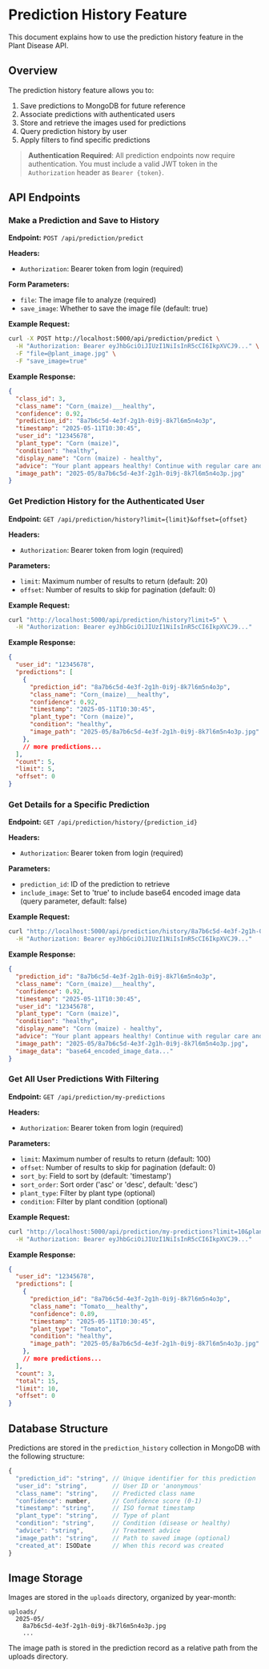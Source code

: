 # Prediction History Feature

This document explains how to use the prediction history feature in the Plant Disease API.

## Overview

The prediction history feature allows you to:

1. Save predictions to MongoDB for future reference
2. Associate predictions with authenticated users
3. Store and retrieve the images used for predictions
4. Query prediction history by user
5. Apply filters to find specific predictions

> **Authentication Required**: All prediction endpoints now require authentication. You must include a valid JWT token in the `Authorization` header as `Bearer {token}`.

## API Endpoints

### Make a Prediction and Save to History

**Endpoint:** `POST /api/prediction/predict`

**Headers:**
- `Authorization`: Bearer token from login (required)

**Form Parameters:**
- `file`: The image file to analyze (required)
- `save_image`: Whether to save the image file (default: true)

**Example Request:**
```bash
curl -X POST http://localhost:5000/api/prediction/predict \
  -H "Authorization: Bearer eyJhbGciOiJIUzI1NiIsInR5cCI6IkpXVCJ9..." \
  -F "file=@plant_image.jpg" \
  -F "save_image=true"
```

**Example Response:**
```json
{
  "class_id": 3,
  "class_name": "Corn_(maize)___healthy",
  "confidence": 0.92,
  "prediction_id": "8a7b6c5d-4e3f-2g1h-0i9j-8k7l6m5n4o3p",
  "timestamp": "2025-05-11T10:30:45",
  "user_id": "12345678",
  "plant_type": "Corn (maize)",
  "condition": "healthy",
  "display_name": "Corn (maize) - healthy",
  "advice": "Your plant appears healthy! Continue with regular care and monitoring.",
  "image_path": "2025-05/8a7b6c5d-4e3f-2g1h-0i9j-8k7l6m5n4o3p.jpg"
}
```

### Get Prediction History for the Authenticated User

**Endpoint:** `GET /api/prediction/history?limit={limit}&offset={offset}`

**Headers:**
- `Authorization`: Bearer token from login (required)

**Parameters:**
- `limit`: Maximum number of results to return (default: 20)
- `offset`: Number of results to skip for pagination (default: 0)

**Example Request:**
```bash
curl "http://localhost:5000/api/prediction/history?limit=5" \
  -H "Authorization: Bearer eyJhbGciOiJIUzI1NiIsInR5cCI6IkpXVCJ9..."
```

**Example Response:**
```json
{
  "user_id": "12345678",
  "predictions": [
    {
      "prediction_id": "8a7b6c5d-4e3f-2g1h-0i9j-8k7l6m5n4o3p",
      "class_name": "Corn_(maize)___healthy",
      "confidence": 0.92,
      "timestamp": "2025-05-11T10:30:45",
      "plant_type": "Corn (maize)",
      "condition": "healthy",
      "image_path": "2025-05/8a7b6c5d-4e3f-2g1h-0i9j-8k7l6m5n4o3p.jpg"
    },
    // more predictions...
  ],
  "count": 5,
  "limit": 5,
  "offset": 0
}
```

### Get Details for a Specific Prediction

**Endpoint:** `GET /api/prediction/history/{prediction_id}`

**Headers:**
- `Authorization`: Bearer token from login (required)

**Parameters:**
- `prediction_id`: ID of the prediction to retrieve
- `include_image`: Set to 'true' to include base64 encoded image data (query parameter, default: false)

**Example Request:**
```bash
curl "http://localhost:5000/api/prediction/history/8a7b6c5d-4e3f-2g1h-0i9j-8k7l6m5n4o3p?include_image=true" \
  -H "Authorization: Bearer eyJhbGciOiJIUzI1NiIsInR5cCI6IkpXVCJ9..."
```

**Example Response:**
```json
{
  "prediction_id": "8a7b6c5d-4e3f-2g1h-0i9j-8k7l6m5n4o3p",
  "class_name": "Corn_(maize)___healthy",
  "confidence": 0.92,
  "timestamp": "2025-05-11T10:30:45",
  "user_id": "12345678",
  "plant_type": "Corn (maize)",
  "condition": "healthy",
  "display_name": "Corn (maize) - healthy",
  "advice": "Your plant appears healthy! Continue with regular care and monitoring.",
  "image_path": "2025-05/8a7b6c5d-4e3f-2g1h-0i9j-8k7l6m5n4o3p.jpg",
  "image_data": "base64_encoded_image_data..."
}
```

### Get All User Predictions With Filtering

**Endpoint:** `GET /api/prediction/my-predictions`

**Headers:**
- `Authorization`: Bearer token from login (required)

**Parameters:**
- `limit`: Maximum number of results to return (default: 100)
- `offset`: Number of results to skip for pagination (default: 0)
- `sort_by`: Field to sort by (default: 'timestamp')
- `sort_order`: Sort order ('asc' or 'desc', default: 'desc')
- `plant_type`: Filter by plant type (optional)
- `condition`: Filter by plant condition (optional)

**Example Request:**
```bash
curl "http://localhost:5000/api/prediction/my-predictions?limit=10&plant_type=Tomato&condition=healthy" \
  -H "Authorization: Bearer eyJhbGciOiJIUzI1NiIsInR5cCI6IkpXVCJ9..."
```

**Example Response:**
```json
{
  "user_id": "12345678",
  "predictions": [
    {
      "prediction_id": "8a7b6c5d-4e3f-2g1h-0i9j-8k7l6m5n4o3p",
      "class_name": "Tomato___healthy",
      "confidence": 0.89,
      "timestamp": "2025-05-11T10:30:45",
      "plant_type": "Tomato",
      "condition": "healthy",
      "image_path": "2025-05/8a7b6c5d-4e3f-2g1h-0i9j-8k7l6m5n4o3p.jpg"
    },
    // more predictions...
  ],
  "count": 3,
  "total": 15,
  "limit": 10,
  "offset": 0
}
```

## Database Structure

Predictions are stored in the `prediction_history` collection in MongoDB with the following structure:

```javascript
{
  "prediction_id": "string", // Unique identifier for this prediction
  "user_id": "string",       // User ID or 'anonymous'
  "class_name": "string",    // Predicted class name
  "confidence": number,      // Confidence score (0-1)
  "timestamp": "string",     // ISO format timestamp
  "plant_type": "string",    // Type of plant
  "condition": "string",     // Condition (disease or healthy)
  "advice": "string",        // Treatment advice
  "image_path": "string",    // Path to saved image (optional)
  "created_at": ISODate      // When this record was created
}
```

## Image Storage

Images are stored in the `uploads` directory, organized by year-month:

```
uploads/
  2025-05/
    8a7b6c5d-4e3f-2g1h-0i9j-8k7l6m5n4o3p.jpg
    ...
```

The image path is stored in the prediction record as a relative path from the uploads directory.
